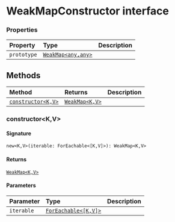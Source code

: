 # WeakMapConstructor interface










### Properties

| Property	   | Type	| Description|
|:-------------|:-------|:-----------|
|`prototype`      | [`WeakMap<any,any>`](weakmap.md) |  |




## Methods

| Method	   |  Returns	| Description|
|:-------------|:-------|:-----------|
|[`constructor<K,V>`](#constructor<k,v>)      | [`WeakMap<K,V>`](weakmap.md) |  |



### constructor<K,V>



#### Signature
`new<K,V>(iterable: ForEachable<[K,V]>): WeakMap<K,V>`

#### Returns
[`WeakMap<K,V>`](weakmap.md)


#### Parameters


| Parameter	   | Type    | Description |
|:-------------|:---------------|:------------|
| `iterable`    | [`ForEachable<[K,V]>`](foreachable.md) |  |

